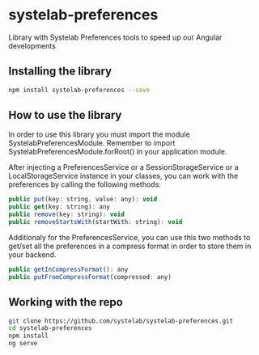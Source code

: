 # systelab-preferences

Library with Systelab Preferences tools to speed up our Angular developments

## Installing the library

```bash
npm install systelab-preferences --save
```

## How to use the library
In order to use this library you must import the module SystelabPreferencesModule. Remember to import SystelabPreferencesModule.forRoot() in your application module.

After injecting a PreferencesService or a SessionStorageService or a LocalStorageService instance in your classes, you can work with the preferences by calling the following methods:

```javascript
public put(key: string, value: any): void
public get(key: string): any
public remove(key: string): void
public removeStartsWith(startWith: string): void
```

Additionaly for the PreferencesService, you can use this two methods to get/set all the preferences in a compress format in order to store them in your backend.

```javascript
public getInCompressFormat(): any
public putFromCompressFormat(compressed: any)
```
 
## Working with the repo


```bash
git clone https://github.com/systelab/systelab-preferences.git
cd systelab-preferences
npm install
ng serve
```
